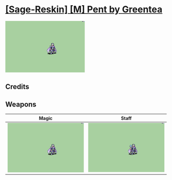# [\[Sage-Reskin\] \[M\] Pent by Greentea](./)
 

<img src="./6.%20Magic/Magic_000.png" alt="[Sage-Reskin] [M] Pent by Greentea standing" />

## Credits



## Weapons
 

|Magic |Staff |
|  :---: | :---: |
| <img alt="Magic animation" src="./6.%20Magic/Magic.gif" /> | <img alt="Staff animation" src="./7.%20Staff/Staff.gif" /> |
